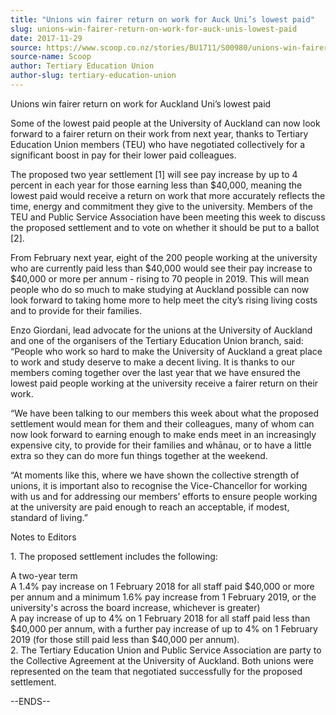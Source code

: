 ```yaml
---
title: "Unions win fairer return on work for Auck Uni’s lowest paid"
slug: unions-win-fairer-return-on-work-for-auck-unis-lowest-paid
date: 2017-11-29
source: https://www.scoop.co.nz/stories/BU1711/S00980/unions-win-fairer-return-on-work-for-auck-unis-lowest-paid.htm
source-name: Scoop
author: Tertiary Education Union
author-slug: tertiary-education-union
---
```


<p>Unions win fairer return on work for Auckland Uni’s lowest
paid</p>

<p>Some of the lowest paid people at the University of
Auckland can now look forward to a fairer return on their
work from next year, thanks to Tertiary Education Union
members (TEU) who have negotiated collectively for a
significant boost in pay for their lower paid
colleagues.</p>

<p>The proposed two year settlement [1] will see
pay increase by up to 4 percent in each year for those
earning less than $40,000, meaning the lowest paid would
receive a return on work that more accurately reflects the
time, energy and commitment they give to the university.
Members of the TEU and Public Service Association have been
meeting this week to discuss the proposed settlement and to
vote on whether it should be put to a ballot [2].</p>

<p>From
February next year, eight of the 200 people working at the
university who are currently paid less than $40,000 would
see their pay increase to $40,000 or more per annum - rising
to 70 people in 2019. This will mean people who do so much
to make studying at Auckland possible can now look forward
to taking home more to help meet the city’s rising living
costs and to provide for their families.</p>

<p>Enzo Giordani,
lead advocate for the unions at the University of Auckland
and one of the organisers of the Tertiary Education Union
branch, said: “People who work so hard to make the
University of Auckland a great place to work and study
deserve to make a decent living. It is thanks to our members
coming together over the last year that we have ensured the
lowest paid people working at the university receive a
fairer return on their work.<p>

<p>“We have been talking to
our members this week about what the proposed settlement
would mean for them and their colleagues, many of whom can
now look forward to earning enough to make ends meet in an
increasingly expensive city, to provide for their families
and whānau, or to have a little extra so they can do more
fun things together at the weekend.</p>

<p>“At moments like
this, where we have shown the collective strength of unions,
it is important also to recognise the Vice-Chancellor for
working with us and for addressing our members’ efforts to
ensure people working at the university are paid enough to
reach an acceptable, if modest, standard of
living.”</p>

<p>Notes to Editors</p>

<p>1. The proposed settlement
includes the following:</p>

<p>A two-year term<br>A 1.4% pay
increase on 1 February 2018 for all staff paid $40,000 or
more per annum and a minimum 1.6% pay increase from 1
February 2019, or the university's across the board
increase, whichever is greater)<br>A pay increase of up to
4% on 1 February 2018 for all staff paid less than $40,000
per annum, with a further pay increase of up to 4% on 1
February 2019 (for those still paid less than $40,000 per
annum).<br>2. The Tertiary Education Union and Public
Service Association are party to the Collective Agreement at
the University of Auckland. Both unions were represented on
the team that negotiated successfully for the proposed
settlement.</p>

<p>--ENDS--<p>

